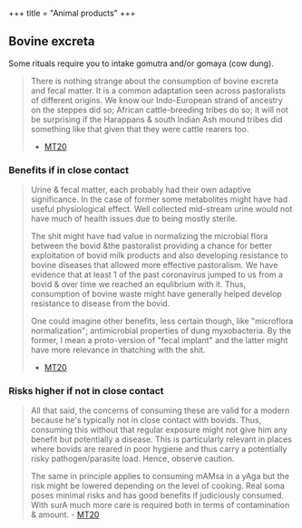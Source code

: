 +++
title = "Animal products"
+++

## Bovine excreta
Some rituals require you to intake gomutra and/or gomaya (cow dung). 

> There is nothing strange about the consumption of bovine excreta and fecal matter. It is a common adaptation seen across pastoralists of different origins. We know our Indo-European strand of ancestry on the steppes did so; African cattle-breeding tribes do so; it will not be surprising if the Harappans & south Indian Ash mound tribes did something like that given that they were cattle rearers too.
> - [MT20](https://twitter.com/blog_supplement/status/1330226994945142788)

### Benefits if in close contact
> Urine & fecal matter, each probably had their own adaptive significance. In the case of former some metabolites might have had useful physiological effect. Well collected mid-stream urine would not have much of health issues due to being mostly sterile.
>
> The shit might have had value in normalizing the microbial flora between the bovid &the pastoralist providing a chance for better exploitation of bovid milk products and also developing resistance to bovine diseases that allowed more effective pastoralism. We have evidence that at least 1 of the past coronavirus jumped to us from a bovid & over time we reached an equlibrium with it. Thus, consumption of bovine waste might have generally helped develop resistance to disease from the bovid.
>
> One could imagine other benefits, less certain though, like "microflora normalization"; antimicrobial properties of dung myxobacteria. By the former, I mean a proto-version of "fecal implant" and the latter might have more relevance in thatching with the shit. 
> - [MT20](https://twitter.com/blog_supplement/status/1330226994945142788)

### Risks higher if not in close contact
> All that said, the concerns of consuming these are valid for a modern because he's typically not in close contact with bovids. Thus, consuming this without that regular exposure might not give him any benefit but potentially a disease. This is particularly relevant in places where bovids are reared in poor hygiene and thus carry a potentially risky pathogen/parasite load. Hence, observe caution. 
> 
> The same in principle applies to consuming mAMsa in a yAga but the risk might be lowered depending on the level of cooking. Real soma poses minimal risks and has good benefits if judiciously consumed. With surA much more care is required both in terms of contamination & amount. - [MT20](https://twitter.com/blog_supplement/status/1330226994945142788)